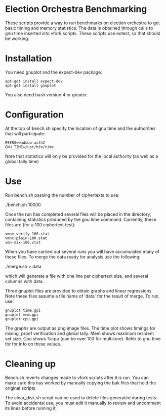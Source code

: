 <!--
SPDX-FileCopyrightText: 2013-2021 Agora Voting SL <contact@nvotes.com>

SPDX-License-Identifier: AGPL-3.0-only
-->
Election Orchestra Benchmarking
===============================

These scripts provide a way to run benchmarks on election orchestra to get basic
timing and memory statistics. The data is obtained through calls to gnu time
inserted into vfork scripts. These scripts use eotest, so that should be
working.

Installation
============

You need gnuplot and the expect-dev package:

    apt-get install expect-dev
    apt-get install gnuplot

You also need bash version 4 or greater.

Configuration
=============

At the top of bench.sh specify the location of gnu time and the authorities that
will participate:

    PEERS=wadobo-auth2
    GNU_TIME=/usr/bin/time

Note that statistics will only be provided for the local authority (as
well as a global tally time)

Use
===

Run bench.sh passing the number of ciphertexts to use:

./bench.sh 10000

Once the run has completed several files will be placed in the directory, containing
statistics produced by the gnu time command. Currently, these files are (for a 100
ciphertext test):

    vmnv-verify-100.stat
    vmnc-plain-100.stat
    vmn-mix-100.stat

When you have carried out several runs you will have accumulated many of these files.
To merge the data ready for analysis use the following:

./merge.sh > data

which will generate a file with one line per ciphertext size, and several columns with
data.

Three gnuplot files are provided to obtain graphs and linear regressions. Note these files
assume a file name of 'data' for the result of merge. To run, use:

    gnuplot time.gpi
    gnuplot mem.gpi
    gnuplot cpu.gpi

The graphs are output as png image files. The time plot shows timings for mixing, proof
verification and global tally. Mem shows maximum resident set size. Cpu shows %cpu (can be
over 100 for multicore). Refer to gnu time for for info on these values.

Cleaning up
===========

Bench.sh reverts changes made to vfork scripts after it is run. You can make sure this has worked
by manually copying the bak files that hold the original scripts.

The clear_disk.sh script can be used to delete files generated during tests. To avoid accidental use,
you must edit it manually to review and uncomment its lines before running it.